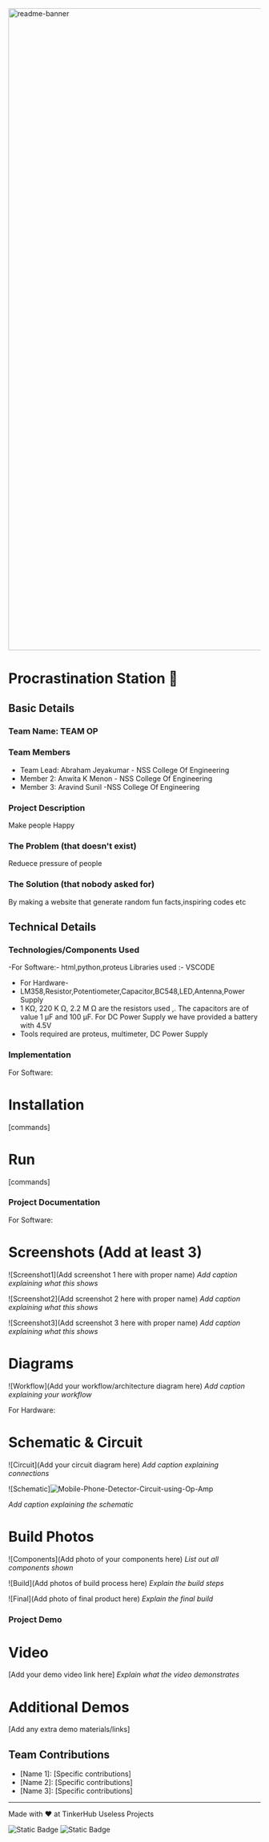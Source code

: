 <img width="1280" alt="readme-banner" src="https://github.com/user-attachments/assets/35332e92-44cb-425b-9dff-27bcf1023c6c">

#  Procrastination Station 🎯


## Basic Details
### Team Name: TEAM OP


### Team Members
- Team Lead: Abraham Jeyakumar - NSS College Of Engineering 
- Member 2: Anwita K Menon - NSS College Of Engineering
- Member 3: Aravind Sunil -NSS College Of Engineering

### Project Description
Make people Happy

### The Problem (that doesn't exist)
Reduece pressure of people

### The Solution (that nobody asked for)
By making a website that generate random fun facts,inspiring codes etc

## Technical Details
### Technologies/Components Used
-For Software:-
 html,python,proteus
Libraries used :- VSCODE
- For Hardware-
- LM358,Resistor,Potentiometer,Capacitor,BC548,LED,Antenna,Power Supply
- 1 KΩ, 220 K Ω, 2.2 M Ω are the resistors used ,. The capacitors are of value 1 μF and 100 μF. For DC Power Supply we have provided a battery with 4.5V 
- Tools required are proteus, multimeter, DC Power Supply

### Implementation
For Software:
# Installation
[commands]

# Run
[commands]

### Project Documentation
For Software: 

# Screenshots (Add at least 3)
![Screenshot1](Add screenshot 1 here with proper name)
*Add caption explaining what this shows*

![Screenshot2](Add screenshot 2 here with proper name)
*Add caption explaining what this shows*

![Screenshot3](Add screenshot 3 here with proper name)
*Add caption explaining what this shows*

# Diagrams
![Workflow](Add your workflow/architecture diagram here)
*Add caption explaining your workflow*

For Hardware:

# Schematic & Circuit
![Circuit](Add your circuit diagram here)
*Add caption explaining connections*

![Schematic]![Mobile-Phone-Detector-Circuit-using-Op-Amp](https://github.com/user-attachments/assets/f3fb785c-86bb-45ff-bdc0-f10f10ee84e8)

*Add caption explaining the schematic*

# Build Photos
![Components](Add photo of your components here)
*List out all components shown*

![Build](Add photos of build process here)
*Explain the build steps*

![Final](Add photo of final product here)
*Explain the final build*

### Project Demo
# Video
[Add your demo video link here]
*Explain what the video demonstrates*

# Additional Demos
[Add any extra demo materials/links]

## Team Contributions
- [Name 1]: [Specific contributions]
- [Name 2]: [Specific contributions]
- [Name 3]: [Specific contributions]

---
Made with ❤️ at TinkerHub Useless Projects 

![Static Badge](https://img.shields.io/badge/TinkerHub-24?color=%23000000&link=https%3A%2F%2Fwww.tinkerhub.org%2F)
![Static Badge](https://img.shields.io/badge/UselessProject--24-24?link=https%3A%2F%2Fwww.tinkerhub.org%2Fevents%2FQ2Q1TQKX6Q%2FUseless%2520Projects)



